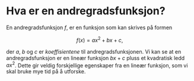 # Hva er en andregradsfunksjon? 


En andregradsfunksjon $f$, er en funksjon som kan skrives på formen

$$
f(x) = ax^2 + bx + c,
$$

der $a$, $b$ og $c$ er *koeffisientene* til andregradsfunksjonen. Vi kan se at en andregradsfunksjon er en lineær funksjon $bx + c$ pluss et kvadratisk ledd $ax^2$. 
Dette gir veldig forskjellige egenskaper fra en lineær funksjon, som vi skal bruke mye tid på å utforske.




